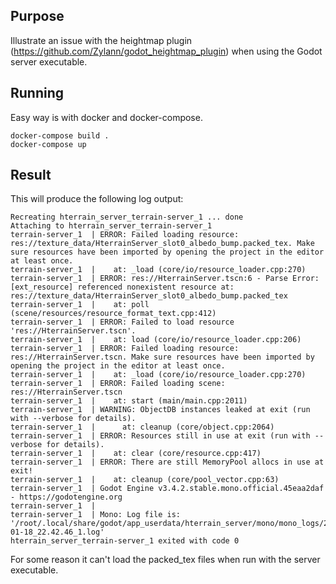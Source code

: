 ## Purpose
Illustrate an issue with the heightmap plugin (https://github.com/Zylann/godot_heightmap_plugin) when using the Godot server executable.

## Running
Easy way is with docker and docker-compose.

    docker-compose build .
    docker-compose up

## Result
This will produce the following log output:

```
Recreating hterrain_server_terrain-server_1 ... done
Attaching to hterrain_server_terrain-server_1
terrain-server_1  | ERROR: Failed loading resource: res://texture_data/HterrainServer_slot0_albedo_bump.packed_tex. Make sure resources have been imported by opening the project in the editor at least once.
terrain-server_1  |    at: _load (core/io/resource_loader.cpp:270)
terrain-server_1  | ERROR: res://HterrainServer.tscn:6 - Parse Error: [ext_resource] referenced nonexistent resource at: res://texture_data/HterrainServer_slot0_albedo_bump.packed_tex
terrain-server_1  |    at: poll (scene/resources/resource_format_text.cpp:412)
terrain-server_1  | ERROR: Failed to load resource 'res://HterrainServer.tscn'.
terrain-server_1  |    at: load (core/io/resource_loader.cpp:206)
terrain-server_1  | ERROR: Failed loading resource: res://HterrainServer.tscn. Make sure resources have been imported by opening the project in the editor at least once.
terrain-server_1  |    at: _load (core/io/resource_loader.cpp:270)
terrain-server_1  | ERROR: Failed loading scene: res://HterrainServer.tscn
terrain-server_1  |    at: start (main/main.cpp:2011)
terrain-server_1  | WARNING: ObjectDB instances leaked at exit (run with --verbose for details).
terrain-server_1  |      at: cleanup (core/object.cpp:2064)
terrain-server_1  | ERROR: Resources still in use at exit (run with --verbose for details).
terrain-server_1  |    at: clear (core/resource.cpp:417)
terrain-server_1  | ERROR: There are still MemoryPool allocs in use at exit!
terrain-server_1  |    at: cleanup (core/pool_vector.cpp:63)
terrain-server_1  | Godot Engine v3.4.2.stable.mono.official.45eaa2daf - https://godotengine.org
terrain-server_1  |  
terrain-server_1  | Mono: Log file is: '/root/.local/share/godot/app_userdata/hterrain_server/mono/mono_logs/2022-01-18_22.42.46_1.log'
hterrain_server_terrain-server_1 exited with code 0
```

For some reason it can't load the packed_tex files when run with the server executable.